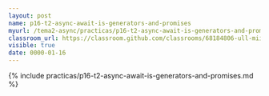 ```yaml
---
layout: post
name: p16-t2-async-await-is-generators-and-promises
myurl: /tema2-async/practicas/p16-t2-async-await-is-generators-and-promises/
classroom_url: https://classroom.github.com/classrooms/68184806-ull-mii-sytws-2021/assignments/p14-t2-async-await
visible: true
date: 0000-01-16
---
```


{% include practicas/p16-t2-async-await-is-generators-and-promises.md %}
